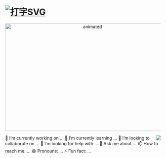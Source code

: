 <h1 对齐=“中心”>
<a href="https://git.io/typing-svg"><img src="https://readme-typing-svg.demolab.com?font=Fira+Code&duration=3000&pause=1000¢er=%E9% 94%99%E8%AF%AF%E7%9A%84&vCenter=%E9%94%99%E8%AF%AF%E7%9A%84&width=435&lines=console.log(Hello+World)" alt="打字SVG" /></a>
</h1>

<p align="center"><img alt = "animated" src="https://s2.loli.net/2022/11/07/bPBUAsjYyhZvXex.gif" width="550" height="350"/> </p>

<img align="right" src="https://count.getloli.com/get/@:overwhatx?theme=rule34">

🔭 I’m currently working on ...
🌱 I’m currently learning ...
👯 I’m looking to collaborate on ...
🤔 I’m looking for help with ...
💬 Ask me about ...
📫 How to reach me: ...
😄 Pronouns: ...
⚡ Fun fact: ...

